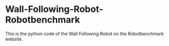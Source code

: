 # Wall-Following-Robot-Robotbenchmark
This is the python code of the Wall Following Robot on the Robotbenchmark website.
